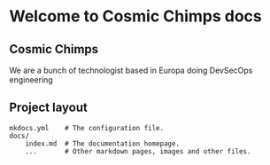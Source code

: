 # Welcome to Cosmic Chimps docs


## Cosmic Chimps

We are a bunch of technologist based in Europa doing DevSecOps engineering 


## Project layout

    mkdocs.yml    # The configuration file.
    docs/
        index.md  # The documentation homepage.
        ...       # Other markdown pages, images and other files.
